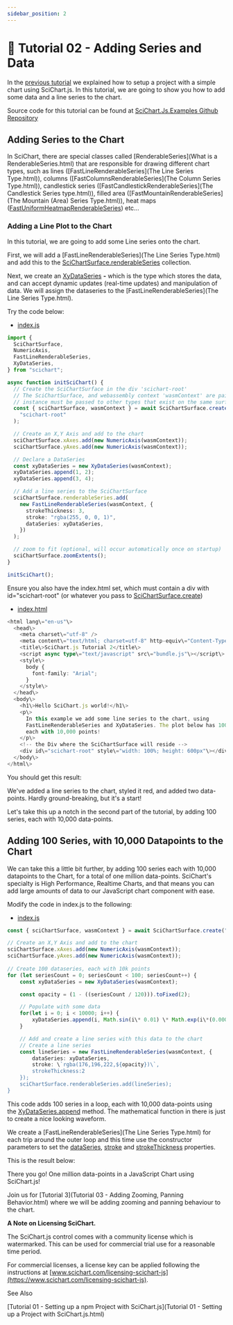 ```yaml
---
sidebar_position: 2
---
```


# 🔄 Tutorial 02 - Adding Series and Data

In the [previous tutorial](/docs/get-started/tutorials-js-npm-webpack/tutorial-01-setting-up-npm-project-with-scichart-js/index.md) we explained how to setup a project with a simple chart using SciChart.js. In this tutorial, we are going to show you how to add some data and a line series to the chart.

<YouTubeVideo url="https://www.youtube.com/embed/dQYnwPeacSA" title="Video tutorial for version 3. SciChart.js JavaScript Chart Tutorial 01 - Setting up a Project with WebPack, Node and SciChart.js" />

Source code for this tutorial can be found at [SciChart.Js.Examples Github Repository](https://github.com/ABTSoftware/SciChart.JS.Examples/tree/dev_v4.0/Tutorials/2D_Chart_Tutorials_JavaScript/Tutorial_2_Adding_Series_and_Data)

Adding Series to the Chart
--------------------------

In SciChart, there are special classes called [RenderableSeries](What is a RenderableSeries.html) that are responsible for drawing different chart types, such as lines ([FastLineRenderableSeries](The Line Series Type.html)), columns ([FastColumnsRenderableSeries](The Column Series Type.html)), candlestick series ([FastCandlestickRenderableSeries](The Candlestick Series type.html)), filled area ([FastMountainRenderableSeries](The Mountain \(Area\) Series Type.html)), heat maps ([FastUniformHeatmapRenderableSeries](The-Uniform-Heatmap-Chart-Type.html)) etc...

### Adding a Line Plot to the Chart

In this tutorial, we are going to add some Line series onto the chart.

First, we will add a [FastLineRenderableSeries](The Line Series Type.html) and add this to the [SciChartSurface.renderableSeries](https://www.scichart.com/documentation/js/current/typedoc/classes/scichartsurface.html#renderableseries) collection.

Next, we create an [XyDataSeries](https://www.scichart.com/documentation/js/current/typedoc/classes/xydataseries.html) **\-** which is the type which stores the data, and can accept dynamic updates (real-time updates) and manipulation of data. We will assign the dataseries to the [FastLineRenderableSeries](The Line Series Type.html).

Try the code below:

*   [index.js](#i-tab-content-JS)

```ts
import {
  SciChartSurface,
  NumericAxis,
  FastLineRenderableSeries,
  XyDataSeries,
} from "scichart";

async function initSciChart() {
  // Create the SciChartSurface in the div 'scichart-root'
  // The SciChartSurface, and webassembly context 'wasmContext' are paired. This wasmContext
  // instance must be passed to other types that exist on the same surface.
  const { sciChartSurface, wasmContext } = await SciChartSurface.create(
    "scichart-root"
  );

  // Create an X,Y Axis and add to the chart
  sciChartSurface.xAxes.add(new NumericAxis(wasmContext));
  sciChartSurface.yAxes.add(new NumericAxis(wasmContext));

  // Declare a DataSeries
  const xyDataSeries = new XyDataSeries(wasmContext);
  xyDataSeries.append(1, 2);
  xyDataSeries.append(3, 4);

  // Add a line series to the SciChartSurface
  sciChartSurface.renderableSeries.add(
    new FastLineRenderableSeries(wasmContext, {
      strokeThickness: 3,
      stroke: "rgba(255, 0, 0, 1)",
      dataSeries: xyDataSeries,
    })
  );

  // zoom to fit (optional, will occur automatically once on startup)
  sciChartSurface.zoomExtents();
}

initSciChart();
```

Ensure you also have the index.html set, which must contain a div with id="scichart-root" (or whatever you pass to [SciChartSurface.create](https://www.scichart.com/documentation/js/current/typedoc/classes/scichartsurface.html#create))

*   [index.html](#i-tab-content-html)

```ts
<html lang\="en-us"\>
  <head\>
    <meta charset\="utf-8" />
    <meta content\="text/html; charset=utf-8" http-equiv\="Content-Type" />
    <title\>SciChart.js Tutorial 2</title\>
    <script async type\="text/javascript" src\="bundle.js"\></script\>
    <style\>
      body {
        font-family: "Arial";
      }
    </style\>
  </head\>
  <body\>
    <h1\>Hello SciChart.js world!</h1\>
    <p\>
      In this example we add some line series to the chart, using
      FastLineRenderableSeries and XyDataSeries. The plot below has 100 series
      each with 10,000 points!
    </p\>
    <!-- the Div where the SciChartSurface will reside -->
    <div id\="scichart-root" style\="width: 100%; height: 600px"\></div\>
  </body\>
</html\>
```

You should get this result: 

<!-- ![Simple JavaScript Line Chart with SciChart.js](images/Tutorial-02-Simple-Line-Chart.png) -->

We've added a line series to the chart, styled it red, and added two data-points. Hardly ground-breaking, but it's a start!

Let's take this up a notch in the second part of the tutorial, by adding 100 series, each with 10,000 data-points.

Adding 100 Series, with 10,000 Datapoints to the Chart
------------------------------------------------------

We can take this a little bit further, by adding 100 series each with 10,000 datapoints to the Chart, for a total of one million data-points. SciChart's specialty is High Performance, Realtime Charts, and that means you can add large amounts of data to our JavaScript chart component with ease.

Modify the code in index.js to the following:

*   [index.js](#i-tab-content-JS)

```ts
const { sciChartSurface, wasmContext } = await SciChartSurface.create("scichart-root");

// Create an X,Y Axis and add to the chart
sciChartSurface.xAxes.add(new NumericAxis(wasmContext));
sciChartSurface.yAxes.add(new NumericAxis(wasmContext));
    
// Create 100 dataseries, each with 10k points
for (let seriesCount = 0; seriesCount < 100; seriesCount++) {        
    const xyDataSeries = new XyDataSeries(wasmContext);

    const opacity = (1 - ((seriesCount / 120))).toFixed(2);

    // Populate with some data
    for(let i = 0; i < 10000; i++) {
        xyDataSeries.append(i, Math.sin(i\* 0.01) \* Math.exp(i\*(0.00001\*(seriesCount+1))));
    }

    // Add and create a line series with this data to the chart
    // Create a line series        
    const lineSeries = new FastLineRenderableSeries(wasmContext, {
        dataSeries: xyDataSeries, 
        stroke: \`rgba(176,196,222,${opacity})\`,
        strokeThickness:2
    });
    sciChartSurface.renderableSeries.add(lineSeries);
}
```

This code adds 100 series in a loop, each with 10,000 data-points using the [XyDataSeries.append](https://www.scichart.com/documentation/js/current/typedoc/classes/xydataseries.html#append) method. The mathematical function in there is just to create a nice looking waveform.

We create a [FastLineRenderableSeries](The Line Series Type.html) for each trip around the outer loop and this time use the constructor parameters to set the [dataSeries](https://www.scichart.com/documentation/js/current/typedoc/classes/fastlinerenderableseries.html#dataseries), [stroke](https://www.scichart.com/documentation/js/current/typedoc/classes/fastlinerenderableseries.html#stroke) and [strokeThickness](https://www.scichart.com/documentation/js/current/typedoc/classes/fastlinerenderableseries.html#strokethickness) properties.

This is the result below:

<!-- ![JavaScript Chart with Big Data (1 million points) with SciChart.js](images/Tutorial-02-1-Million-Points.png) -->

There you go! One million data-points in a JavaScript Chart using SciChart.js!

Join us for [Tutorial 3](Tutorial 03 - Adding Zooming, Panning Behavior.html) where we will be adding zooming and panning behaviour to the chart.

**A Note on Licensing SciChart.**  
  
The SciChart.js control comes with a community license which is watermarked. This can be used for commercial trial use for a reasonable time period.

  
For commercial licenses, a license key can be applied following the instructions at [www.scichart.com/licensing-scichart-js](https://www.scichart.com/licensing-scichart-js).

See Also

[Tutorial 01 - Setting up a npm Project with SciChart.js](Tutorial 01 - Setting up a Project with SciChart.js.html)